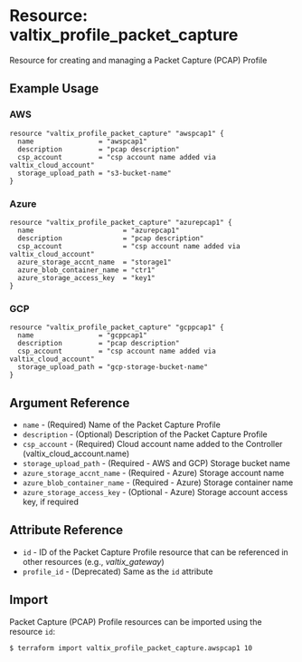 # Resource: valtix_profile_packet_capture
Resource for creating and managing a Packet Capture (PCAP) Profile

## Example Usage

### AWS
```hcl
resource "valtix_profile_packet_capture" "awspcap1" {
  name                = "awspcap1"
  description         = "pcap description"
  csp_account         = "csp account name added via valtix_cloud_account"
  storage_upload_path = "s3-bucket-name"
}
```

### Azure
```hcl
resource "valtix_profile_packet_capture" "azurepcap1" {
  name                      = "azurepcap1"
  description               = "pcap description"
  csp_account               = "csp account name added via valtix_cloud_account"
  azure_storage_accnt_name  = "storage1"
  azure_blob_container_name = "ctr1"
  azure_storage_access_key  = "key1"
}
```

### GCP
```hcl
resource "valtix_profile_packet_capture" "gcppcap1" {
  name                = "gcppcap1"
  description         = "pcap description"
  csp_account         = "csp account name added via valtix_cloud_account"
  storage_upload_path = "gcp-storage-bucket-name"
}
```

## Argument Reference
* `name` - (Required) Name of the Packet Capture Profile
* `description` - (Optional) Description of the Packet Capture Profile
* `csp_account` - (Required) Cloud account name added to the Controller (valtix_cloud_account.name)
* `storage_upload_path` - (Required - AWS and GCP) Storage bucket name
* `azure_storage_accnt_name` - (Required - Azure) Storage account name
* `azure_blob_container_name` - (Required - Azure) Storage container name
* `azure_storage_access_key` - (Optional - Azure) Storage account access key, if required

## Attribute Reference
* `id` - ID of the Packet Capture Profile resource that can be referenced in other resources (e.g., *valtix_gateway*)
* `profile_id` - (Deprecated) Same as the `id` attribute

## Import
Packet Capture (PCAP) Profile resources can be imported using the resource `id`:

```hcl
$ terraform import valtix_profile_packet_capture.awspcap1 10
```